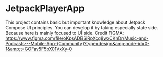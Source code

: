 # JetpackPlayerApp
This project contains basic but important knowledge about Jetpack Compose UI principles. You can develop it by taking especially state side. Because here is mainly focused to Uİ side. Credit FIGMA: https://www.figma.com/file/oKpsADBSiRpXcg8wxCKnDr/Music-and-Podcasts---Mobile-App-(Community)?type=design&amp;node-id=0-1&amp;t=GOFav5F5bX01VxXy-0
